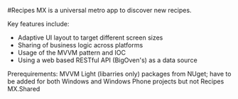 ﻿#Recipes MX is a universal metro app to discover new recipes.

Key features include:

- Adaptive UI layout to target different screen sizes
- Sharing of business logic across platforms
- Usage of the MVVM pattern and IOC
- Using a web based RESTful API (BigOven's) as a data source

Prerequirements: MVVM Light (libarries only) packages from NUget; have to be added for both Windows and Windows Phone projects but not Recipes MX.Shared